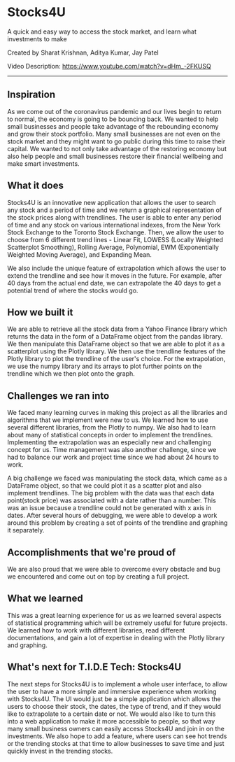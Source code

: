 # Stocks4U
A quick and easy way to access the stock market, and learn what investments to make

Created by Sharat Krishnan, Aditya Kumar, Jay Patel

Video Description: https://www.youtube.com/watch?v=dHm_-2FKUSQ
___________________________________________________________________________________________
## Inspiration
As we come out of the coronavirus pandemic and our lives begin to return to normal, the economy is going to be bouncing back. We wanted to help small businesses and people take advantage of the rebounding economy and grow their stock portfolio. Many small businesses are not even on the stock market and they might want to go public during this time to raise their capital. We wanted to not only take advantage of the restoring economy but also help people and small businesses restore their financial wellbeing and make smart investments.

## What it does
Stocks4U is an innovative new application that allows the user to search any stock and a period of time and we return a graphical representation of the stock prices along with trendlines. The user is able to enter any period of time and any stock on various international indexes, from the New York Stock Exchange to the Toronto Stock Exchange. Then, we allow the user to choose from 6 different trend lines - Linear Fit, LOWESS (Locally Weighted Scatterplot Smoothing), Rolling Average, Polynomial, EWM (Exponentially Weighted Moving Average), and Expanding Mean. 

We also include the unique feature of extrapolation which allows the user to extend the trendline and see how it moves in the future. For example, after 40 days from the actual end date, we can extrapolate the 40 days to get a potential trend of where the stocks would go.

## How we built it
We are able to retrieve all the stock data from a Yahoo Finance library which returns the data in the form of a DataFrame object from the pandas library. We then manipulate this DataFrame object so that we are able to plot it as a scatterplot using the Plotly library. We then use the trendline features of the Plotly library to plot the trendline of the user's choice. For the extrapolation, we use the numpy library and its arrays to plot further points on the trendline which we then plot onto the graph.

## Challenges we ran into
We faced many learning curves in making this project as all the libraries and algorithms that we implement were new to us. We learned how to use several different libraries, from the Plotly to numpy. We also had to learn about many of statistical concepts in order to implement the trendlines. Implementing the extrapolation was an especially new and challenging concept for us. Time management was also another challenge, since we had to balance our work and project time since we had about 24 hours to work. 

A big challenge we faced was manipulating the stock data, which came as a DataFrame object, so that we could plot it as a scatter plot and also implement trendlines. The big problem with the data was that each data point(stock price) was associated with a date rather than a number. This was an issue because a trendline could not be generated with x axis in dates. After several hours of debugging, we were able to develop a work around this problem by creating a set of points of the trendline and graphing it separately.

## Accomplishments that we're proud of
We are also proud that we were able to overcome every obstacle and bug we encountered and come out on top by creating a full project. 

## What we learned
This was a great learning experience for us as we learned several aspects of statistical programming which will be extremely useful for future projects. We learned how to work with different libraries, read different documentations, and gain a lot of expertise in dealing with the Plotly library and graphing.

## What's next for T.I.D.E Tech: Stocks4U
The next steps for Stocks4U is to implement a whole user interface, to allow the user to have a more simple and immersive  experience when working with Stocks4U. The UI would just be a simple application which allows the users to choose their stock, the dates, the type of trend, and if they would like to extrapolate to a certain date or not. We would also like to turn this into a web application to make it more accessible  to people, so that way many small business owners can easily access Stocks4U and join in on the investments. We also hope to add a feature, where users can see hot trends or the trending stocks at that time to allow businesses to save time and just quickly invest in the trending stocks.

